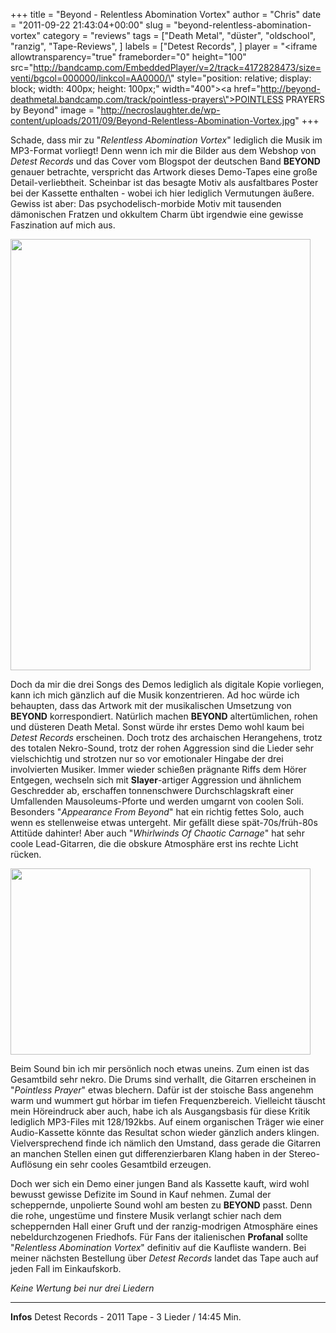 +++
title = "Beyond - Relentless Abomination Vortex"
author = "Chris"
date = "2011-09-22 21:43:04+00:00"
slug = "beyond-relentless-abomination-vortex"
category = "reviews"
tags = ["Death Metal", "düster", "oldschool", "ranzig", "Tape-Reviews", ]
labels = ["Detest Records", ]
player = "<iframe allowtransparency=\"true\" frameborder=\"0\" height=\"100\" src=\"http://bandcamp.com/EmbeddedPlayer/v=2/track=4172828473/size=venti/bgcol=000000/linkcol=AA0000/\" style=\"position: relative; display: block; width: 400px; height: 100px;\" width=\"400\"><a href=\"http://beyond-deathmetal.bandcamp.com/track/pointless-prayers\">POINTLESS PRAYERS by Beyond</a></iframe>"
image = "http://necroslaughter.de/wp-content/uploads/2011/09/Beyond-Relentless-Abomination-Vortex.jpg"
+++

Schade, dass mir zu "_Relentless Abomination Vortex_" lediglich die Musik im MP3-Format vorliegt! Denn wenn ich mir die Bilder aus dem Webshop von _Detest Records_ und das Cover vom Blogspot der deutschen Band **BEYOND** genauer betrachte, verspricht das Artwork dieses Demo-Tapes eine große Detail-verliebtheit. Scheinbar ist das besagte Motiv als ausfaltbares Poster bei der Kassette enthalten - wobei ich hier lediglich Vermutungen äußere. Gewiss ist aber: Das psychodelisch-morbide Motiv mit tausenden dämonischen Fratzen und okkultem Charm übt irgendwie eine gewisse Faszination auf mich aus.

<img alt="" class="alignnone size-full wp-image-6810" height="690" src="http://necroslaughter.de/wp-content/uploads/2011/09/Beyond-Relentless-Abomination-Vortex-Large.jpg" title="Beyond - Relentless Abomination Vortex - Large" width="480"/>

Doch da mir die drei Songs des Demos lediglich als digitale Kopie vorliegen, kann ich mich gänzlich auf die Musik konzentrieren. Ad hoc würde ich behaupten, dass das Artwork mit der musikalischen Umsetzung von **BEYOND** korrespondiert. Natürlich machen **BEYOND** altertümlichen, rohen und düsteren Death Metal. Sonst würde ihr erstes Demo wohl kaum bei _Detest Records_ erscheinen. Doch trotz des archaischen Herangehens, trotz des totalen Nekro-Sound, trotz der rohen Aggression sind die Lieder sehr vielschichtig und strotzen nur so vor emotionaler Hingabe der drei involvierten Musiker. Immer wieder schießen prägnante Riffs dem Hörer Entgegen, wechseln sich mit **Slayer**-artiger Aggression und ähnlichem Geschredder ab, erschaffen tonnenschwere Durchschlagskraft einer Umfallenden Mausoleums-Pforte und werden umgarnt von coolen Soli. Besonders "_Appearance From Beyond_" hat ein richtig fettes Solo, auch wenn es stellenweise etwas untergeht. Mir gefällt diese spät-70s/früh-80s Attitüde dahinter! Aber auch "_Whirlwinds Of Chaotic Carnage_" hat sehr coole Lead-Gitarren, die die obskure Atmosphäre erst ins rechte Licht rücken.

<img alt="" class="alignnone size-full wp-image-6811" height="298" src="http://necroslaughter.de/wp-content/uploads/2011/09/Beyond-Relentless-Abomination-Vortex-Tape.jpg" title="Beyond - Relentless Abomination Vortex - Tape" width="480"/>

Beim Sound bin ich mir persönlich noch etwas uneins. Zum einen ist das Gesamtbild sehr nekro. Die Drums sind verhallt, die Gitarren erscheinen in "_Pointless Prayer_" etwas blechern. Dafür ist der stoische Bass angenehm warm und wummert gut hörbar im tiefen Frequenzbereich. Vielleicht täuscht mein Höreindruck aber auch, habe ich als Ausgangsbasis für diese Kritik lediglich MP3-Files mit 128/192kbs. Auf einem organischen Träger wie einer Audio-Kassette könnte das Resultat schon wieder gänzlich anders klingen. Vielversprechend finde ich nämlich den Umstand, dass gerade die Gitarren an manchen Stellen einen gut differenzierbaren Klang haben in der Stereo-Auflösung ein sehr cooles Gesamtbild erzeugen.

Doch wer sich ein Demo einer jungen Band als Kassette kauft, wird wohl bewusst gewisse Defizite im Sound in Kauf nehmen. Zumal der scheppernde, unpolierte Sound wohl am besten zu **BEYOND** passt. Denn die rohe, ungestüme und finstere Musik verlangt schier nach dem scheppernden Hall einer Gruft und der ranzig-modrigen Atmosphäre eines nebeldurchzogenen Friedhofs. Für Fans der italienischen **Profanal** sollte "_Relentless Abomination Vortex_" definitiv auf die Kaufliste wandern. Bei meiner nächsten Bestellung über _Detest Records_ landet das Tape auch auf jeden Fall im Einkaufskorb.



_Keine Wertung bei nur drei Liedern_



---
**Infos**
Detest Records - 2011
Tape - 3 Lieder / 14:45 Min.
